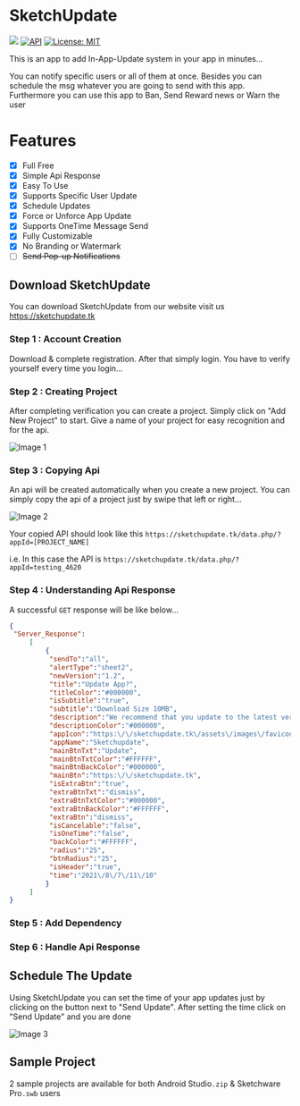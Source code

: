 # SketchUpdate
[![](https://jitpack.io/v/Knight-Fiury/SketchUpdate.svg)](https://jitpack.io/#Knight-Fiury/SketchUpdate)
[![API](https://img.shields.io/badge/API-21%2B-blue.svg?style=flat)](https://android-arsenal.com/api?level=21)
[![License: MIT](https://img.shields.io/badge/License-MIT-blue.svg)](https://github.com/Knight-Fiury/SketchUpdate/blob/main/LICENSE)

This is an app to add In-App-Update system in your app in minutes... 

You can notify specific users or all of them at once. Besides you can schedule the msg whatever you are going to send with this app. Furthermore you can use this app to Ban, Send Reward news or Warn the user

# Features 
 - [x] Full Free
 - [x] Simple Api Response 
 - [x] Easy To Use
 - [x] Supports Specific User Update 
 - [x] Schedule Updates 
 - [x] Force or Unforce App Update
 - [x] Supports OneTime Message Send
 - [x] Fully Customizable 
 - [x] No Branding or Watermark 
 - [ ] ~~Send Pop-up Notifications~~ 

## Download SketchUpdate
You can download SketchUpdate from our website
visit us https://sketchupdate.tk

### Step 1 : Account Creation
Download & complete registration. After that simply login. You have to verify yourself every time you login...

### Step 2 : Creating Project
After completing verification you can create a project. Simply click on "Add New Project" to start. Give a name of your project for easy recognition and for the api. 

![Image 1](https://user-images.githubusercontent.com/86944710/129434900-af79acbb-0667-41fe-9ed4-c75210e9e981.jpg)

### Step 3 : Copying Api
An api will be created automatically when you create a new project. You can simply copy the api of a project just by swipe that left or right...

![Image 2](https://user-images.githubusercontent.com/86944710/129434944-3bfce963-f242-4601-a2d3-5c9eca6a1e3f.jpg)

Your copied API should look like this
```https://sketchupdate.tk/data.php/?appId=[PROJECT_NAME]```

i.e. In this case the API is ```https://sketchupdate.tk/data.php/?appId=testing_4620```

### Step 4 : Understanding Api Response
A successful ```GET``` response will be like below... 
```json
{
 "Server_Response":
     [
         {
          "sendTo":"all",
          "alertType":"sheet2",
          "newVersion":"1.2",
          "title":"Update App?",
          "titleColor":"#000000",
          "isSubtitle":"true",
          "subtitle":"Download Size 10MB",
          "description":"We recommend that you update to the latest version. You can keep using this app while downloading the update",
          "descriptionColor":"#000000",
          "appIcon":"https:\/\/sketchupdate.tk\/assets\/images\/favicon.png",
          "appName":"Sketchupdate",
          "mainBtnTxt":"Update",
          "mainBtnTxtColor":"#FFFFFF",
          "mainBtnBackColor":"#000000",
          "mainBtn":"https:\/\/sketchupdate.tk",
          "isExtraBtn":"true",
          "extraBtnTxt":"dismiss",
          "extraBtnTxtColor":"#000000",
          "extraBtnBackColor":"#FFFFFF",
          "extraBtn":"dismiss",
          "isCancelable":"false",
          "isOneTime":"false",
          "backColor":"#FFFFFF",
          "radius":"25",
          "btnRadius":"25",
          "isHeader":"true",
          "time":"2021\/8\/7\/11\/10"
         }
     ]
}
```
### Step 5 : Add Dependency 

### Step 6 : Handle Api Response

## Schedule The Update
Using SketchUpdate you can set the time of your app updates just by clicking on the button next to "Send Update". After setting the time click on "Send Update" and you are done

![Image 3](https://user-images.githubusercontent.com/86944710/129435210-45946179-c355-4f47-8cab-7b5d570dea32.jpg)

## Sample Project 
2 sample projects are available for both Android Studio```.zip``` & Sketchware Pro```.swb``` users

